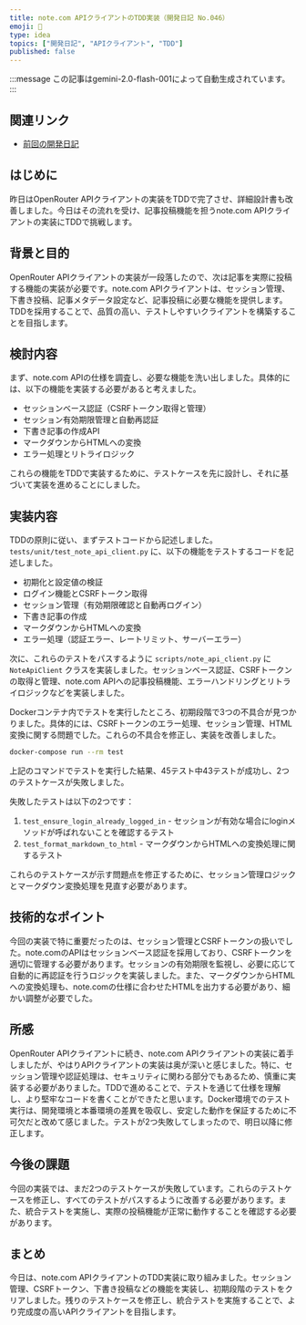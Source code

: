 ```yaml
---
title: note.com APIクライアントのTDD実装（開発日記 No.046）
emoji: 📝
type: idea
topics: ["開発日記", "APIクライアント", "TDD"]
published: false
---
```

:::message
この記事はgemini-2.0-flash-001によって自動生成されています。
:::

## 関連リンク
- [前回の開発日記](https://zenn.dev/centervil/articles/2025-04-14_045_dev-diary)

## はじめに

昨日はOpenRouter APIクライアントの実装をTDDで完了させ、詳細設計書も改善しました。今日はその流れを受け、記事投稿機能を担うnote.com APIクライアントの実装にTDDで挑戦します。

## 背景と目的

OpenRouter APIクライアントの実装が一段落したので、次は記事を実際に投稿する機能の実装が必要です。note.com APIクライアントは、セッション管理、下書き投稿、記事メタデータ設定など、記事投稿に必要な機能を提供します。TDDを採用することで、品質の高い、テストしやすいクライアントを構築することを目指します。

## 検討内容

まず、note.com APIの仕様を調査し、必要な機能を洗い出しました。具体的には、以下の機能を実装する必要があると考えました。

*   セッションベース認証（CSRFトークン取得と管理）
*   セッション有効期限管理と自動再認証
*   下書き記事の作成API
*   マークダウンからHTMLへの変換
*   エラー処理とリトライロジック

これらの機能をTDDで実装するために、テストケースを先に設計し、それに基づいて実装を進めることにしました。

## 実装内容

TDDの原則に従い、まずテストコードから記述しました。`tests/unit/test_note_api_client.py` に、以下の機能をテストするコードを記述しました。

*   初期化と設定値の検証
*   ログイン機能とCSRFトークン取得
*   セッション管理（有効期限確認と自動再ログイン）
*   下書き記事の作成
*   マークダウンからHTMLへの変換
*   エラー処理（認証エラー、レートリミット、サーバーエラー）

次に、これらのテストをパスするように `scripts/note_api_client.py` に `NoteApiClient` クラスを実装しました。セッションベース認証、CSRFトークンの取得と管理、note.com APIへの記事投稿機能、エラーハンドリングとリトライロジックなどを実装しました。

Dockerコンテナ内でテストを実行したところ、初期段階で3つの不具合が見つかりました。具体的には、CSRFトークンのエラー処理、セッション管理、HTML変換に関する問題でした。これらの不具合を修正し、実装を改善しました。

```bash
docker-compose run --rm test
```

上記のコマンドでテストを実行した結果、45テスト中43テストが成功し、2つのテストケースが失敗しました。

失敗したテストは以下の2つです：
1. `test_ensure_login_already_logged_in` - セッションが有効な場合にloginメソッドが呼ばれないことを確認するテスト
2. `test_format_markdown_to_html` - マークダウンからHTMLへの変換処理に関するテスト

これらのテストケースが示す問題点を修正するために、セッション管理ロジックとマークダウン変換処理を見直す必要があります。

## 技術的なポイント

今回の実装で特に重要だったのは、セッション管理とCSRFトークンの扱いでした。note.comのAPIはセッションベース認証を採用しており、CSRFトークンを適切に管理する必要があります。セッションの有効期限を監視し、必要に応じて自動的に再認証を行うロジックを実装しました。また、マークダウンからHTMLへの変換処理も、note.comの仕様に合わせたHTMLを出力する必要があり、細かい調整が必要でした。

## 所感

OpenRouter APIクライアントに続き、note.com APIクライアントの実装に着手しましたが、やはりAPIクライアントの実装は奥が深いと感じました。特に、セッション管理や認証処理は、セキュリティに関わる部分でもあるため、慎重に実装する必要がありました。TDDで進めることで、テストを通じて仕様を理解し、より堅牢なコードを書くことができたと思います。Docker環境でのテスト実行は、開発環境と本番環境の差異を吸収し、安定した動作を保証するために不可欠だと改めて感じました。テストが2つ失敗してしまったので、明日以降に修正します。

## 今後の課題

今回の実装では、まだ2つのテストケースが失敗しています。これらのテストケースを修正し、すべてのテストがパスするように改善する必要があります。また、統合テストを実施し、実際の投稿機能が正常に動作することを確認する必要があります。

## まとめ

今日は、note.com APIクライアントのTDD実装に取り組みました。セッション管理、CSRFトークン、下書き投稿などの機能を実装し、初期段階のテストをクリアしました。残りのテストケースを修正し、統合テストを実施することで、より完成度の高いAPIクライアントを目指します。